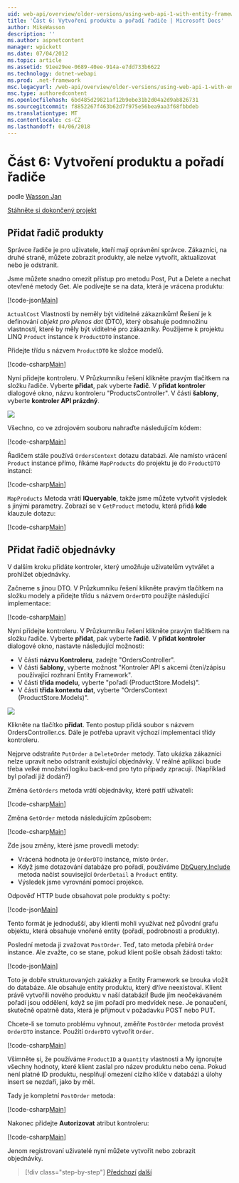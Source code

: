 ```yaml
---
uid: web-api/overview/older-versions/using-web-api-1-with-entity-framework-5/using-web-api-with-entity-framework-part-6
title: 'Část 6: Vytvoření produktu a pořadí řadiče | Microsoft Docs'
author: MikeWasson
description: ''
ms.author: aspnetcontent
manager: wpickett
ms.date: 07/04/2012
ms.topic: article
ms.assetid: 91ee29ee-0689-40ee-914a-e7dd733b6622
ms.technology: dotnet-webapi
ms.prod: .net-framework
msc.legacyurl: /web-api/overview/older-versions/using-web-api-1-with-entity-framework-5/using-web-api-with-entity-framework-part-6
msc.type: authoredcontent
ms.openlocfilehash: 6bd485d29821af12b9ebe31b2d04a2d9ab826731
ms.sourcegitcommit: f8852267f463b62d7f975e56bea9aa3f68fbbdeb
ms.translationtype: MT
ms.contentlocale: cs-CZ
ms.lasthandoff: 04/06/2018
---
```

<a name="part-6-creating-product-and-order-controllers"></a>Část 6: Vytvoření produktu a pořadí řadiče
====================
podle [Wasson Jan](https://github.com/MikeWasson)

[Stáhněte si dokončený projekt](http://code.msdn.microsoft.com/ASP-NET-Web-API-with-afa30545)

## <a name="add-a-products-controller"></a>Přidat řadič produkty

Správce řadiče je pro uživatele, kteří mají oprávnění správce. Zákazníci, na druhé straně, můžete zobrazit produkty, ale nelze vytvořit, aktualizovat nebo je odstranit.

Jsme můžete snadno omezit přístup pro metodu Post, Put a Delete a nechat otevřené metody Get. Ale podívejte se na data, která je vrácena produktu:

[!code-json[Main](using-web-api-with-entity-framework-part-6/samples/sample1.json?highlight=1)]

`ActualCost` Vlastnosti by neměly být viditelné zákazníkům! Řešení je k definování *objekt pro přenos dat* (DTO), který obsahuje podmnožinu vlastností, které by měly být viditelné pro zákazníky. Použijeme k projektu LINQ `Product` instance k `ProductDTO` instance.

Přidejte třídu s názvem `ProductDTO` ke složce modelů.

[!code-csharp[Main](using-web-api-with-entity-framework-part-6/samples/sample2.cs)]

Nyní přidejte kontroleru. V Průzkumníku řešení klikněte pravým tlačítkem na složku řadiče. Vyberte **přidat**, pak vyberte **řadič**. V **přidat kontroler** dialogové okno, názvu kontroleru &quot;ProductsController&quot;. V části **šablony**, vyberte **kontroler API prázdný**.

![](using-web-api-with-entity-framework-part-6/_static/image1.png)

Všechno, co ve zdrojovém souboru nahraďte následujícím kódem:

[!code-csharp[Main](using-web-api-with-entity-framework-part-6/samples/sample3.cs)]

Řadičem stále používá `OrdersContext` dotazu databázi. Ale namísto vrácení `Product` instance přímo, říkáme `MapProducts` do projektu je do `ProductDTO` instancí:

[!code-csharp[Main](using-web-api-with-entity-framework-part-6/samples/sample4.cs?highlight=1)]

`MapProducts` Metoda vrátí **IQueryable**, takže jsme můžete vytvořit výsledek s jinými parametry. Zobrazí se v `GetProduct` metodu, která přidá **kde** klauzule dotazu:

[!code-csharp[Main](using-web-api-with-entity-framework-part-6/samples/sample5.cs?highlight=2)]

## <a name="add-an-orders-controller"></a>Přidat řadič objednávky

V dalším kroku přidáte kontroler, který umožňuje uživatelům vytvářet a prohlížet objednávky.

Začneme s jinou DTO. V Průzkumníku řešení klikněte pravým tlačítkem na složku modely a přidejte třídu s názvem `OrderDTO` použijte následující implementace:

[!code-csharp[Main](using-web-api-with-entity-framework-part-6/samples/sample6.cs)]

Nyní přidejte kontroleru. V Průzkumníku řešení klikněte pravým tlačítkem na složku řadiče. Vyberte **přidat**, pak vyberte **řadič**. V **přidat kontroler** dialogové okno, nastavte následující možnosti:

- V části **názvu Kontroleru**, zadejte "OrdersController".
- V části **šablony**, vyberte možnost "Kontroler API s akcemi čtení/zápisu používající rozhraní Entity Framework".
- V části **třída modelu**, vyberte &quot;pořadí (ProductStore.Models)&quot;.
- V části **třída kontextu dat**, vyberte &quot;OrdersContext (ProductStore.Models)&quot;.

![](using-web-api-with-entity-framework-part-6/_static/image2.png)

Klikněte na tlačítko **přidat**. Tento postup přidá soubor s názvem OrdersController.cs. Dále je potřeba upravit výchozí implementaci třídy kontroleru.

Nejprve odstraňte `PutOrder` a `DeleteOrder` metody. Tato ukázka zákazníci nelze upravit nebo odstranit existující objednávky. V reálné aplikaci bude třeba velké množství logiku back-end pro tyto případy zpracují. (Například byl pořadí již dodán?)

Změna `GetOrders` metoda vrátí objednávky, které patří uživateli:

[!code-csharp[Main](using-web-api-with-entity-framework-part-6/samples/sample7.cs)]

Změna `GetOrder` metoda následujícím způsobem:

[!code-csharp[Main](using-web-api-with-entity-framework-part-6/samples/sample8.cs)]

Zde jsou změny, které jsme provedli metody:

- Vrácená hodnota je `OrderDTO` instance, místo `Order`.
- Když jsme dotazování databáze pro pořadí, používáme [DbQuery.Include](https://msdn.microsoft.com/library/gg696395) metoda načíst související `OrderDetail` a `Product` entity.
- Výsledek jsme vyrovnání pomocí projekce.

Odpověď HTTP bude obsahovat pole produkty s počty:

[!code-json[Main](using-web-api-with-entity-framework-part-6/samples/sample9.json)]

Tento formát je jednodušší, aby klienti mohli využívat než původní grafu objektu, která obsahuje vnořené entity (pořadí, podrobnosti a produkty).

Poslední metoda ji zvažovat `PostOrder`. Teď, tato metoda přebírá `Order` instance. Ale zvažte, co se stane, pokud klient pošle obsah žádosti takto:

[!code-json[Main](using-web-api-with-entity-framework-part-6/samples/sample10.json)]

Toto je dobře strukturovaných zakázky a Entity Framework se brouka vložit do databáze. Ale obsahuje entity produktu, který dříve neexistoval. Klient právě vytvořili nového produktu v naší databázi! Bude jím neočekávaném pořadí jsou oddělení, když se jim pořadí pro medvídek nese. Je ponaučení, skutečně opatrně data, která je přijmout v požadavku POST nebo PUT.

Chcete-li se tomuto problému vyhnout, změňte `PostOrder` metoda provést `OrderDTO` instance. Použití `OrderDTO` vytvořit `Order`.

[!code-csharp[Main](using-web-api-with-entity-framework-part-6/samples/sample11.cs)]

Všimněte si, že používáme `ProductID` a `Quantity` vlastnosti a My ignorujte všechny hodnoty, které klient zaslal pro název produktu nebo cena. Pokud není platné ID produktu, nesplňují omezení cizího klíče v databázi a úlohy insert se nezdaří, jako by měl.

Tady je kompletní `PostOrder` metoda:

[!code-csharp[Main](using-web-api-with-entity-framework-part-6/samples/sample12.cs)]

Nakonec přidejte **Autorizovat** atribut kontroleru:

[!code-csharp[Main](using-web-api-with-entity-framework-part-6/samples/sample13.cs)]

Jenom registrovaní uživatelé nyní můžete vytvořit nebo zobrazit objednávky.

> [!div class="step-by-step"]
> [Předchozí](using-web-api-with-entity-framework-part-5.md)
> [další](using-web-api-with-entity-framework-part-7.md)
